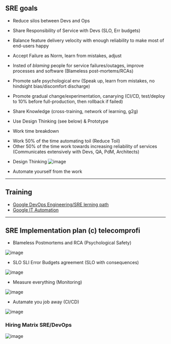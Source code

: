 ## SRE goals

* Reduce silos between Devs and Ops
* Share Responsibility of Service with Devs (SLO, Err budgets)
* Balance feature delivery velocity with enough reliability to make most of end-users happy
* Accept Failure as Norm, learn from mistakes, adjust 
* Insted of *blaming* people for service failures/outages, improve processes and software (Blameless post-mortems/RCAs)
* Promote safe psychological env (Speak up, learn from mistakes, no hindsight bias/discomfort discharge)
* Promote gradual change/experimentation, canarying (CI/CD, test/deploy to 10% before full-production, then rollback if failed)
* Share Knowledge (cross-training, network of learning, g2g)
* Use Design Thinking (see below) & Prototype

* Work time breakdown
 - Work 50% of the time automating toil (Reduce Toil)
 - Other 50% of the time work towards increasing reliability of services (Communicates extensively with Devs, QA, PdM, Architects)
 
* Design Thinking 
 ![image](https://user-images.githubusercontent.com/17558124/195140487-6dcd9890-2693-49be-ad20-9af6e4a1ef9a.png)
 
* Automate yourself from the work
 


----
## Training

* [Google DevOps Engineering/SRE lerning path](https://www.cloudskillsboost.google/paths/20)
* [Google IT Automation](https://www.coursera.org/professional-certificates/google-it-automation)



----
## SRE Implementation plan (c) telecomprofi

* Blameless Postmortems and RCA (Psychological Safety)

![image](https://github.com/telecomprofi/what-is-sre-ukrainian/blob/master/SRE%20Implementation%20plan-Blamless%20Post-mortems.jpg)
* SLO SLI Error Budgets agreement (SLO with consequences)

![image](https://github.com/telecomprofi/what-is-sre-ukrainian/blob/master/SRE%20Implementation%20plan-SLI%20SLO%20Error%20Buget.jpg)
* Measure everything (Monitoring)

![image](https://github.com/telecomprofi/what-is-sre-ukrainian/blob/master/SRE%20Implementation%20plan-Monitoring.jpg)
* Autamate you job away (CI/CD)

![image](https://github.com/telecomprofi/what-is-sre-ukrainian/blob/master/SRE%20Implementation%20plan-CI_CD.jpg)


### Hiring Matrix SRE/DevOps
![image](https://github.com/telecomprofi/what-is-sre-ukrainian/assets/17558124/8ee6e0a5-11ed-4155-9da5-b7a330cce789)

